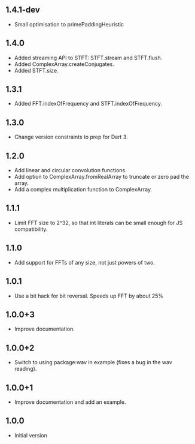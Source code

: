 ## 1.4.1-dev

- Small optimisation to primePaddingHeuristic

## 1.4.0

- Added streaming API to STFT: STFT.stream and STFT.flush.
- Added ComplexArray.createConjugates.
- Added STFT.size.

## 1.3.1

- Added FFT.indexOfFrequency and STFT.indexOfFrequency.

## 1.3.0

- Change version constraints to prep for Dart 3.

## 1.2.0

- Add linear and circular convolution functions.
- Add option to ComplexArray.fromRealArray to truncate or zero pad the array.
- Add a complex multiplication function to ComplexArray.

## 1.1.1

- Limit FFT size to 2^32, so that int literals can be small enough for JS
  compatibility.

## 1.1.0

- Add support for FFTs of any size, not just powers of two.

## 1.0.1

- Use a bit hack for bit reversal. Speeds up FFT by about 25%

## 1.0.0+3

- Improve documentation.

## 1.0.0+2

- Switch to using package:wav in example (fixes a bug in the wav reading).

## 1.0.0+1

- Improve documentation and add an example.

## 1.0.0

- Initial version

